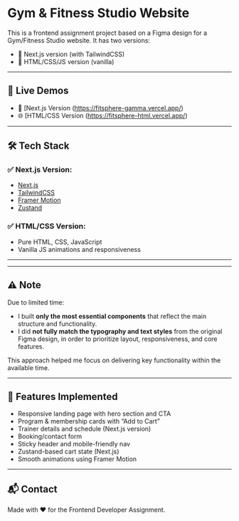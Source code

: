 # Gym & Fitness Studio Website

This is a frontend assignment project based on a Figma design for a Gym/Fitness Studio website. It has two versions:

- 🔷 Next.js version (with TailwindCSS)
- 🔶 HTML/CSS/JS version (vanilla)

---

## 🔗 Live Demos

- 🚀 [Next.js Version (https://fitsphere-gamma.vercel.app/)
- 🌐 [HTML/CSS Version (https://fitsphere-html.vercel.app/)

---

## 🛠️ Tech Stack

### ✅ Next.js Version:
- [Next.js](https://nextjs.org/)
- [TailwindCSS](https://tailwindcss.com/)
- [Framer Motion](https://www.framer.com/motion/)
- [Zustand](https://zustand-demo.pmnd.rs/)

### ✅ HTML/CSS Version:
- Pure HTML, CSS, JavaScript
- Vanilla JS animations and responsiveness

---

---

## ⚠️ Note

Due to limited time:
- I built **only the most essential components** that reflect the main structure and functionality.
- I did **not fully match the typography and text styles** from the original Figma design, in order to prioritize layout, responsiveness, and core features.

This approach helped me focus on delivering key functionality within the available time.

---

## 🧪 Features Implemented

- Responsive landing page with hero section and CTA
- Program & membership cards with “Add to Cart”
- Trainer details and schedule (Next.js version)
- Booking/contact form
- Sticky header and mobile-friendly nav
- Zustand-based cart state (Next.js)
- Smooth animations using Framer Motion

---

## 📬 Contact

Made with ❤️ for the Frontend Developer Assignment.


